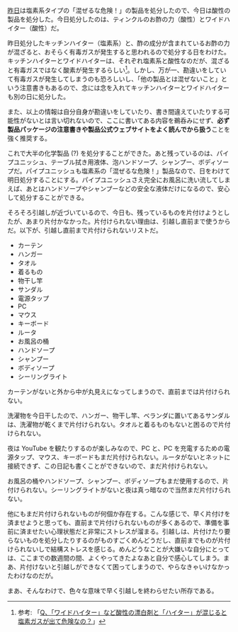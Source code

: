 [昨日](/2018/03/12)は塩素系タイプの「混ぜるな危険！」の製品を処分したので、今日は酸性の製品を処分した。今日処分したのは、ティンクルのお酢の力（酸性）とワイドハイター（酸性）だ。

昨日処分したキッチンハイター（塩素系）と、酢の成分が含まれているお酢の力が混ざると、おそらく有毒ガスが発生すると思われるので処分する日をわけた。キッチンハイターとワイドハイターは、それぞれ塩素系と酸性なのだが、混ざると有毒ガスではなく酸素が発生するらしい[^ワイドハイターとハイターが混ざった場合]。しかし、万が一、勘違いをしていて有毒ガスが発生してしまうのも恐ろしいし、「他の製品とは混ぜないこと」という注意書きもあるので、念には念を入れてキッチンハイターとワイドハイターも別の日に処分した。

[^ワイドハイターとハイターが混ざった場合]: 参考: 「[Q、「ワイドハイター」など酸性の漂白剤と「ハイター」が混じると塩素ガスが出て危険なの？](http://www.kao.com/jp/qa/hit_haiter_06.html)」

また、以上の情報は自分自身が勘違いをしていたり、書き間違えていたりする可能性がないとは言い切れないので、ここに書いてある内容を鵜呑みにせず、**必ず製品パッケージの注意書きや製品公式ウェブサイトをよく読んでから扱う**ことを強く推奨する。

これで大半の化学製品 (?) を処分することができた。あと残っているのは、パイプユニッシュ、テーブル拭き用液体、泡ハンドソープ、シャンプー、ボディソープだ。パイプユニッシュも塩素系の「混ぜるな危険！」製品なので、日をわけて明日処分することにする。パイプユニッシュさえ完全にお風呂に洗い流してしまえば、あとはハンドソープやシャンプーなどの安全な液体だけになるので、安心して処分することができる。

そろそろ引越しが近づいているので、今日も、残っているものを片付けようとしたが、あまり片付かなかった。片付けられない理由は、引越し直前まで使うからだ。以下が、引越し直前まで片付けられないリストだ。

* カーテン
* ハンガー
* タオル
* 着るもの
* 物干し竿
* サンダル
* 電源タップ
* PC
* マウス
* キーボード
* ルータ
* お風呂の桶
* ハンドソープ
* シャンプー
* ボディソープ
* シーリングライト

カーテンがないと外から中が丸見えになってしまうので、直前までは片付けられない。

洗濯物を今日干したので、ハンガー、物干し竿、ベランダに置いてあるサンダルは、洗濯物が乾くまで片付けられない。タオルと着るものもないと困るので片付けられない。

夜は YouTube を観たりするのが楽しみなので、PC と、PC を充電するための電源タップ、マウス、キーボードもまだ片付けられない。ルータがないとネットに接続できず、この日記も書くことができないので、まだ片付けられない。

お風呂の桶やハンドソープ、シャンプー、ボディソープもまだ使用するので、片付けられない。シーリングライトがないと夜は真っ暗なので当然まだ片付けられない。

他にもまだ片付けられないものが何個か存在する。こんな感じで、早く片付けを済ませようと思っても、直前まで片付けられないものが多くあるので、準備を事前に済ませたい心理状態だと非常にストレスが溜まる。引越しは、片付けたり要らないものを処分したりするのがものすごくめんどうだし、直前までものが片付けられないしで結構ストレスを感じる。めんどうなことが大嫌いな自分にとっては、ここまでの数週間の間、よくやってきたよなあと自分で感心してしまう。まあ、片付けないと引越しができなくて困ってしまうので、やらなきゃいけなかったわけなのだが。

まあ、そんなわけで、色々な意味で早く引越しを終わらせたい所存である。

